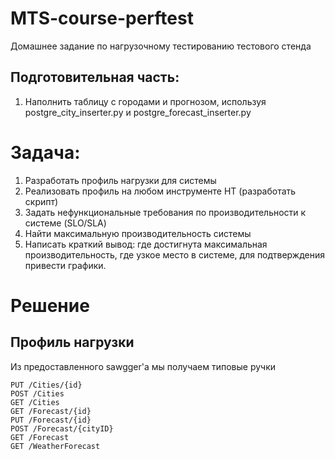 # MTS-course-perftest
Домашнее задание по нагрузочному тестированию тестового стенда

## Подготовительная часть:  
1. Наполнить таблицу с городами и прогнозом, используя postgre_city_inserter.py и postgre_forecast_inserter.py  

# Задача:

1. Разработать профиль нагрузки для системы  
2. Реализовать профиль на любом инструменте НТ (разработать скрипт)  
3. Задать нефункциональные требования по производительности к системе (SLO/SLA)  
4. Найти максимальную производительность системы  
5. Написать краткий вывод: где достигнута максимальная производительность, где узкое место в системе, для подтверждения привести графики.  

# Решение
## Профиль нагрузки
Из предоставленного sawgger'a мы получаем типовые ручки
```GET /Cities/{id}
PUT /Cities/{id}
POST /Cities  
GET /Cities  
GET /Forecast/{id}  
PUT /Forecast/{id}  
POST /Forecast/{cityID}  
GET /Forecast  
GET /WeatherForecast

